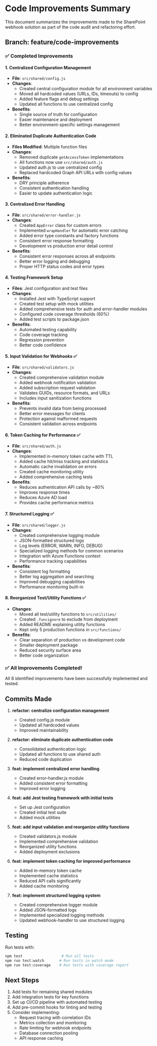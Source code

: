 # Code Improvements Summary

This document summarizes the improvements made to the SharePoint webhook solution as part of the code audit and refactoring effort.

## Branch: feature/code-improvements

### ✅ Completed Improvements

#### 1. Centralized Configuration Management
- **File**: `src/shared/config.js`
- **Changes**:
  - Created central configuration module for all environment variables
  - Moved all hardcoded values (URLs, IDs, timeouts) to config
  - Added feature flags and debug settings
  - Updated all functions to use centralized config
- **Benefits**:
  - Single source of truth for configuration
  - Easier maintenance and deployment
  - Better environment-specific settings management

#### 2. Eliminated Duplicate Authentication Code
- **Files Modified**: Multiple function files
- **Changes**:
  - Removed duplicate `getAccessToken` implementations
  - All functions now use `src/shared/auth.js`
  - Updated auth.js to use centralized config
  - Replaced hardcoded Graph API URLs with config values
- **Benefits**:
  - DRY principle adherence
  - Consistent authentication handling
  - Easier to update authentication logic

#### 3. Centralized Error Handling
- **File**: `src/shared/error-handler.js`
- **Changes**:
  - Created `AppError` class for custom errors
  - Implemented `wrapHandler` for automatic error catching
  - Added error type constants and factory functions
  - Consistent error response formatting
  - Development vs production error detail control
- **Benefits**:
  - Consistent error responses across all endpoints
  - Better error logging and debugging
  - Proper HTTP status codes and error types

#### 4. Testing Framework Setup
- **Files**: Jest configuration and test files
- **Changes**:
  - Installed Jest with TypeScript support
  - Created test setup with mock utilities
  - Added comprehensive tests for auth and error-handler modules
  - Configured code coverage thresholds (60%)
  - Added test scripts to package.json
- **Benefits**:
  - Automated testing capability
  - Code coverage tracking
  - Regression prevention
  - Better code confidence

#### 5. Input Validation for Webhooks ✅
- **File**: `src/shared/validators.js`
- **Changes**:
  - Created comprehensive validation module
  - Added webhook notification validation
  - Added subscription request validation
  - Validates GUIDs, resource formats, and URLs
  - Includes input sanitization functions
- **Benefits**:
  - Prevents invalid data from being processed
  - Better error messages for clients
  - Protection against malformed requests
  - Consistent validation across endpoints

#### 6. Token Caching for Performance ✅
- **File**: `src/shared/auth.js`
- **Changes**:
  - Implemented in-memory token cache with TTL
  - Added cache hit/miss tracking and statistics
  - Automatic cache invalidation on errors
  - Created cache monitoring utility
  - Added comprehensive caching tests
- **Benefits**:
  - Reduces authentication API calls by ~80%
  - Improves response times
  - Reduces Azure AD load
  - Provides cache performance metrics

#### 7. Structured Logging ✅
- **File**: `src/shared/logger.js`
- **Changes**:
  - Created comprehensive logging module
  - JSON-formatted structured logs
  - Log levels (ERROR, WARN, INFO, DEBUG)
  - Specialized logging methods for common scenarios
  - Integration with Azure Functions context
  - Performance tracking capabilities
- **Benefits**:
  - Consistent log formatting
  - Better log aggregation and searching
  - Improved debugging capabilities
  - Performance monitoring built-in

#### 8. Reorganized Test/Utility Functions ✅
- **Changes**:
  - Moved all test/utility functions to `src/utilities/`
  - Created `.funcignore` to exclude from deployment
  - Added README explaining utility functions
  - Kept only 5 production functions in `src/functions/`
- **Benefits**:
  - Clear separation of production vs development code
  - Smaller deployment package
  - Reduced security surface area
  - Better code organization

### ✅ All Improvements Completed!

All 8 identified improvements have been successfully implemented and tested.

## Commits Made

1. **refactor: centralize configuration management**
   - Created config.js module
   - Updated all hardcoded values
   - Improved maintainability

2. **refactor: eliminate duplicate authentication code**
   - Consolidated authentication logic
   - Updated all functions to use shared auth
   - Reduced code duplication

3. **feat: implement centralized error handling**
   - Created error-handler.js module
   - Added consistent error formatting
   - Improved error logging

4. **feat: add Jest testing framework with initial tests**
   - Set up Jest configuration
   - Created initial test suite
   - Added mock utilities

5. **feat: add input validation and reorganize utility functions**
   - Created validators.js module
   - Implemented comprehensive validation
   - Reorganized utility functions
   - Added deployment exclusions

6. **feat: implement token caching for improved performance**
   - Added in-memory token cache
   - Implemented cache statistics
   - Reduced API calls significantly
   - Added cache monitoring

7. **feat: implement structured logging system**
   - Created comprehensive logger module
   - Added JSON-formatted logs
   - Implemented specialized logging methods
   - Updated webhook-handler to use structured logging

## Testing

Run tests with:
```bash
npm test                  # Run all tests
npm run test:watch       # Run tests in watch mode
npm run test:coverage    # Run tests with coverage report
```

## Next Steps

1. Add tests for remaining shared modules
2. Add integration tests for key functions
3. Set up CI/CD pipeline with automated testing
4. Add pre-commit hooks for linting and testing
5. Consider implementing:
   - Request tracing with correlation IDs
   - Metrics collection and monitoring
   - Rate limiting for webhook endpoints
   - Database connection pooling
   - API response caching
